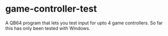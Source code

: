 # game-controller-test
A QB64 program that lets you test input for upto 4 game controllers.
So far this has only been tested with Windows.
